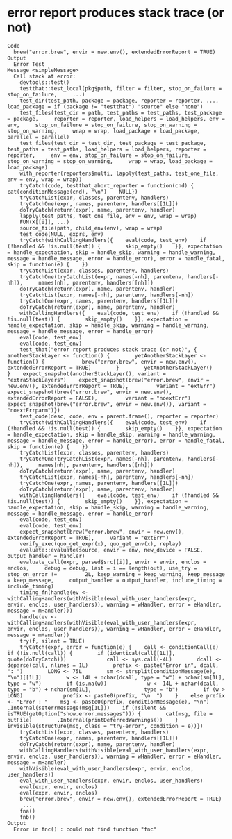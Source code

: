 # error report produces stack trace (or not)

    Code
      brew("error.brew", envir = new.env(), extendedErrorReport = TRUE)
    Output
      Error Test
    Message <simpleMessage>
      Call stack at error:
      	devtools::test()
      	testthat::test_local(pkg$path, filter = filter, stop_on_failure = stop_on_failure,     ...)
      	test_dir(test_path, package = package, reporter = reporter, ...,     load_package = if (package != "testthat") "source" else "none")
      	test_files(test_dir = path, test_paths = test_paths, test_package = package,     reporter = reporter, load_helpers = load_helpers, env = env,     stop_on_failure = stop_on_failure, stop_on_warning = stop_on_warning,     wrap = wrap, load_package = load_package, parallel = parallel)
      	test_files(test_dir = test_dir, test_package = test_package,     test_paths = test_paths, load_helpers = load_helpers, reporter = reporter,     env = env, stop_on_failure = stop_on_failure, stop_on_warning = stop_on_warning,     wrap = wrap, load_package = load_package)
      	with_reporter(reporters$multi, lapply(test_paths, test_one_file,     env = env, wrap = wrap))
      	tryCatch(code, testthat_abort_reporter = function(cnd) {    cat(conditionMessage(cnd), "\n")    NULL})
      	tryCatchList(expr, classes, parentenv, handlers)
      	tryCatchOne(expr, names, parentenv, handlers[[1L]])
      	doTryCatch(return(expr), name, parentenv, handler)
      	lapply(test_paths, test_one_file, env = env, wrap = wrap)
      	FUN(X[[i]], ...)
      	source_file(path, child_env(env), wrap = wrap)
      	test_code(NULL, exprs, env)
      	tryCatch(withCallingHandlers({    eval(code, test_env)    if (!handled && !is.null(test)) {        skip_empty()    }}, expectation = handle_expectation, skip = handle_skip, warning = handle_warning,     message = handle_message, error = handle_error), error = handle_fatal,     skip = function(e) {    })
      	tryCatchList(expr, classes, parentenv, handlers)
      	tryCatchOne(tryCatchList(expr, names[-nh], parentenv, handlers[-nh]),     names[nh], parentenv, handlers[[nh]])
      	doTryCatch(return(expr), name, parentenv, handler)
      	tryCatchList(expr, names[-nh], parentenv, handlers[-nh])
      	tryCatchOne(expr, names, parentenv, handlers[[1L]])
      	doTryCatch(return(expr), name, parentenv, handler)
      	withCallingHandlers({    eval(code, test_env)    if (!handled && !is.null(test)) {        skip_empty()    }}, expectation = handle_expectation, skip = handle_skip, warning = handle_warning,     message = handle_message, error = handle_error)
      	eval(code, test_env)
      	eval(code, test_env)
      	test_that("error report produces stack trace (or not)", {    anotherStackLayer <- function() {        yetAnotherStackLayer <- function() {            brew("error.brew", envir = new.env(), extendedErrorReport = TRUE)        }        yetAnotherStackLayer()    }    expect_snapshot(anotherStackLayer(), variant = "extraStackLayers")    expect_snapshot(brew("error.brew", envir = new.env(), extendedErrorReport = TRUE),         variant = "extErr")    expect_snapshot(brew("error.brew", envir = new.env(), extendedErrorReport = FALSE),         variant = "noextErr")    expect_snapshot(brew("error.brew", envir = new.env()), variant = "noextErrparm")})
      	test_code(desc, code, env = parent.frame(), reporter = reporter)
      	tryCatch(withCallingHandlers({    eval(code, test_env)    if (!handled && !is.null(test)) {        skip_empty()    }}, expectation = handle_expectation, skip = handle_skip, warning = handle_warning,     message = handle_message, error = handle_error), error = handle_fatal,     skip = function(e) {    })
      	tryCatchList(expr, classes, parentenv, handlers)
      	tryCatchOne(tryCatchList(expr, names[-nh], parentenv, handlers[-nh]),     names[nh], parentenv, handlers[[nh]])
      	doTryCatch(return(expr), name, parentenv, handler)
      	tryCatchList(expr, names[-nh], parentenv, handlers[-nh])
      	tryCatchOne(expr, names, parentenv, handlers[[1L]])
      	doTryCatch(return(expr), name, parentenv, handler)
      	withCallingHandlers({    eval(code, test_env)    if (!handled && !is.null(test)) {        skip_empty()    }}, expectation = handle_expectation, skip = handle_skip, warning = handle_warning,     message = handle_message, error = handle_error)
      	eval(code, test_env)
      	eval(code, test_env)
      	expect_snapshot(brew("error.brew", envir = new.env(), extendedErrorReport = TRUE),     variant = "extErr")
      	verify_exec(quo_get_expr(x), quo_get_env(x), replay)
      	evaluate::evaluate(source, envir = env, new_device = FALSE, output_handler = handler)
      	evaluate_call(expr, parsed$src[[i]], envir = envir, enclos = enclos,     debug = debug, last = i == length(out), use_try = stop_on_error !=         2L, keep_warning = keep_warning, keep_message = keep_message,     output_handler = output_handler, include_timing = include_timing)
      	timing_fn(handle(ev <- withCallingHandlers(withVisible(eval_with_user_handlers(expr,     envir, enclos, user_handlers)), warning = wHandler, error = eHandler,     message = mHandler)))
      	handle(ev <- withCallingHandlers(withVisible(eval_with_user_handlers(expr,     envir, enclos, user_handlers)), warning = wHandler, error = eHandler,     message = mHandler))
      	try(f, silent = TRUE)
      	tryCatch(expr, error = function(e) {    call <- conditionCall(e)    if (!is.null(call)) {        if (identical(call[[1L]], quote(doTryCatch)))             call <- sys.call(-4L)        dcall <- deparse(call, nlines = 1L)        prefix <- paste("Error in", dcall, ": ")        LONG <- 75L        sm <- strsplit(conditionMessage(e), "\n")[[1L]]        w <- 14L + nchar(dcall, type = "w") + nchar(sm[1L], type = "w")        if (is.na(w))             w <- 14L + nchar(dcall, type = "b") + nchar(sm[1L],                 type = "b")        if (w > LONG)             prefix <- paste0(prefix, "\n  ")    }    else prefix <- "Error : "    msg <- paste0(prefix, conditionMessage(e), "\n")    .Internal(seterrmessage(msg[1L]))    if (!silent && isTRUE(getOption("show.error.messages"))) {        cat(msg, file = outFile)        .Internal(printDeferredWarnings())    }    invisible(structure(msg, class = "try-error", condition = e))})
      	tryCatchList(expr, classes, parentenv, handlers)
      	tryCatchOne(expr, names, parentenv, handlers[[1L]])
      	doTryCatch(return(expr), name, parentenv, handler)
      	withCallingHandlers(withVisible(eval_with_user_handlers(expr,     envir, enclos, user_handlers)), warning = wHandler, error = eHandler,     message = mHandler)
      	withVisible(eval_with_user_handlers(expr, envir, enclos, user_handlers))
      	eval_with_user_handlers(expr, envir, enclos, user_handlers)
      	eval(expr, envir, enclos)
      	eval(expr, envir, enclos)
      	brew("error.brew", envir = new.env(), extendedErrorReport = TRUE)
      	 ...
      	fna()
      	fnb()
    Output
      Error in fnc() : could not find function "fnc"

